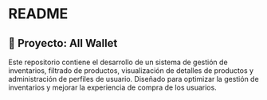 # README

## 🔧 Proyecto: All Wallet
Este repositorio contiene el desarrollo de un sistema de gestión de inventarios, filtrado de productos, visualización de detalles de productos y administración de perfiles de usuario. Diseñado para optimizar la gestión de inventarios y mejorar la experiencia de compra de los usuarios.

